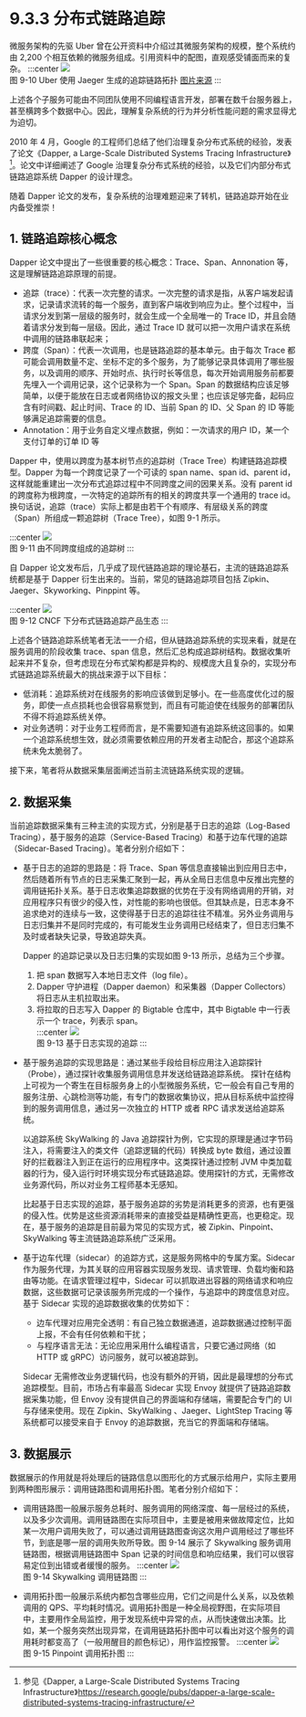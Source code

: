 # 9.3.3 分布式链路追踪

微服务架构的先驱 Uber 曾在公开资料中介绍过其微服务架构的规模，整个系统约由 2,200 个相互依赖的微服务组成。引用资料中的配图，直观感受铺面而来的复杂。
:::center
  ![](../assets/uber-microservice.png)<br/>
  图 9-10 Uber 使用 Jaeger 生成的追踪链路拓扑 [图片来源](https://www.uber.com/en-IN/blog/microservice-architecture/)
:::

上述各个子服务可能由不同团队使用不同编程语言开发，部署在数千台服务器上，甚至横跨多个数据中心。因此，理解复杂系统的行为并分析性能问题的需求显得尤为迫切。

2010 年 4 月，Google 的工程师们总结了他们治理复杂分布式系统的经验，发表了论文《Dapper, a Large-Scale Distributed Systems Tracing Infrastructure》[^1]。论文中详细阐述了 Google 治理复杂分布式系统的经验，以及它们内部分布式链路追踪系统 Dapper 的设计理念。

随着 Dapper 论文的发布，复杂系统的治理难题迎来了转机，链路追踪开始在业内备受推崇！


## 1. 链路追踪核心概念

Dapper 论文中提出了一些很重要的核心概念：Trace、Span、Annonation 等，这是理解链路追踪原理的前提。

- 追踪（trace）：代表一次完整的请求。一次完整的请求是指，从客户端发起请求，记录请求流转的每一个服务，直到客户端收到响应为止。整个过程中，当请求分发到第一层级的服务时，就会生成一个全局唯一的 Trace ID，并且会随着请求分发到每一层级。因此，通过 Trace ID 就可以把一次用户请求在系统中调用的链路串联起来；
- 跨度（Span）：代表一次调用，也是链路追踪的基本单元。由于每次 Trace 都可能会调用数量不定、坐标不定的多个服务，为了能够记录具体调用了哪些服务，以及调用的顺序、开始时点、执行时长等信息，每次开始调用服务前都要先埋入一个调用记录，这个记录称为一个 Span。Span 的数据结构应该足够简单，以便于能放在日志或者网络协议的报文头里；也应该足够完备，起码应含有时间戳、起止时间、Trace 的 ID、当前 Span 的 ID、父 Span 的 ID 等能够满足追踪需要的信息。
- Annotation：用于业务自定义埋点数据，例如：一次请求的用户 ID，某一个支付订单的订单 ID 等

Dapper 中，使用以跨度为基本树节点的追踪树（Trace Tree）构建链路追踪模型。Dapper 为每一个跨度记录了一个可读的 span name、span id、parent id，这样就能重建出一次分布式追踪过程中不同跨度之间的因果关系。没有 parent id 的跨度称为根跨度，一次特定的追踪所有的相关的跨度共享一个通用的 trace id。换句话说，追踪（trace）实际上都是由若干个有顺序、有层级关系的跨度（Span）所组成一颗追踪树（Trace Tree），如图 9-1 所示。

:::center
  ![](../assets/Dapper-trace-span.png)<br/>
  图 9-11 由不同跨度组成的追踪树
:::

自 Dapper 论文发布后，几乎成了现代链路追踪的理论基石，主流的链路追踪系统都是基于 Dapper 衍生出来的。当前，常见的链路追踪项目包括 Zipkin、Jaeger、Skyworking、Pinppint 等。

 :::center
  ![](../assets/tracing.png)<br/>
  图 9-12 CNCF 下分布式链路追踪产品生态
:::

上述各个链路追踪系统笔者无法一一介绍，但从链路追踪系统的实现来看，就是在服务调用的阶段收集 trace、span 信息，然后汇总构成追踪树结构。数据收集听起来并不复杂，但考虑现在分布式架构都是异构的、规模庞大且复杂的，实现分布式链路追踪系统最大的挑战来源于以下目标：

- 低消耗：追踪系统对在线服务的影响应该做到足够小。在一些高度优化过的服务，即使一点点损耗也会很容易察觉到，而且有可能迫使在线服务的部署团队不得不将追踪系统关停。
- 对业务透明：对于业务工程师而言，是不需要知道有追踪系统这回事的。如果一个追踪系统想生效，就必须需要依赖应用的开发者主动配合，那这个追踪系统未免太脆弱了。

接下来，笔者将从数据采集层面阐述当前主流链路系统实现的逻辑。

## 2. 数据采集

当前追踪数据采集有三种主流的实现方式，分别是基于日志的追踪（Log-Based Tracing），基于服务的追踪（Service-Based Tracing）和基于边车代理的追踪（Sidecar-Based Tracing）。笔者分别介绍如下：

- 基于日志的追踪的思路是：将 Trace、Span 等信息直接输出到应用日志中，然后随着所有节点的日志采集汇聚到一起，再从全局日志信息中反推出完整的调用链拓扑关系。基于日志收集追踪数据的优势在于没有网络调用的开销，对应用程序只有很少的侵入性，对性能的影响也很低。但其缺点是，日志本身不追求绝对的连续与一致，这使得基于日志的追踪往往不精准。另外业务调用与日志归集并不是同时完成的，有可能发生业务调用已经结束了，但日志归集不及时或者缺失记录，导致追踪失真。
  
  Dapper 的追踪记录以及日志归集的实现如图 9-13 所示，总结为三个步骤。
  1. 把 span 数据写入本地日志文件（log file）。
  2. Dapper 守护进程（Dapper daemon）和采集器（Dapper Collectors）将日志从主机拉取出来。
  3. 将拉取的日志写入 Dapper 的 Bigtable 仓库中，其中 Bigtable 中一行表示一个 trace，列表示 span。   
:::center
  ![](../assets/dapper-log.png)<br/>
  图 9-13 基于日志实现的追踪
:::

- 基于服务追踪的实现思路是：通过某些手段给目标应用注入追踪探针（Probe），通过探针收集服务调用信息并发送给链路追踪系统。
  探针在结构上可视为一个寄生在目标服务身上的小型微服务系统，它一般会有自己专用的服务注册、心跳检测等功能，有专门的数据收集协议，把从目标系统中监控得到的服务调用信息，通过另一次独立的 HTTP 或者 RPC 请求发送给追踪系统。

  以追踪系统 SkyWalking 的 Java 追踪探针为例，它实现的原理是通过字节码注入，将需要注入的类文件（追踪逻辑的代码）转换成 byte 数组，通过设置好的拦截器注入到正在运行的应用程序中。这类探针通过控制 JVM 中类加载器的行为，侵入运行时环境实现分布式链路追踪。使用探针的方式，无需修改业务源代码，所以对业务工程师基本无感知。

  比起基于日志实现的追踪，基于服务追踪的劣势是消耗更多的资源，也有更强的侵入性。优势是这些资源消耗带来的直接受益是精确性更高，也更稳定。现在，基于服务的追踪是目前最为常见的实现方式，被 Zipkin、Pinpoint、SkyWalking 等主流链路追踪系统广泛采用。

- 基于边车代理（sidecar）的追踪方式，这是服务网格中的专属方案。Sidecar 作为服务代理，为其关联的应用容器实现服务发现、请求管理、负载均衡和路由等功能。在请求管理过程中，Sidecar 可以抓取进出容器的网络请求和响应数据，这些数据可记录该服务所完成的一个操作，与追踪中的跨度信息对应。基于 Sidecar 实现的追踪数据收集的优势如下：
   - 边车代理对应用完全透明：有自己独立数据通道，追踪数据通过控制平面上报，不会有任何依赖和干扰；
  - 与程序语言无法：无论应用采用什么编程语言，只要它通过网络（如 HTTP 或 gRPC）访问服务，就可以被追踪到。

  Sidecar 无需修改业务逻辑代码，也没有额外的开销，因此是最理想的分布式追踪模型。目前，市场占有率最高 Sidecar 实现 Envoy 就提供了链路追踪数据采集功能，但 Envoy 没有提供自己的界面端和存储端，需要配合专门的 UI 与存储来使用。现在 Zipkin、SkyWalking 、Jaeger、LightStep Tracing 等系统都可以接受来自于 Envoy 的追踪数据，充当它的界面端和存储端。

## 3. 数据展示

数据展示的作用就是将处理后的链路信息以图形化的方式展示给用户，实际主要用到两种图形展示：调用链路图和调用拓扑图。笔者分别介绍如下：

- 调用链路图一般展示服务总耗时、服务调用的网络深度、每一层经过的系统，以及多少次调用。调用链路图在实际项目中，主要是被用来做故障定位，比如某一次用户调用失败了，可以通过调用链路图查询这次用户调用经过了哪些环节，到底是哪一层的调用失败所导致。图 9-14 展示了 Skywalking 服务调用链路图，根据调用链路图中 Span 记录的时间信息和响应结果，我们可以很容易定位到出错或者缓慢的服务。
:::center
  ![](../assets/skywalking-ui.jpeg)<br/>
  图 9-14 Skywalking 调用链路图
:::

- 调用拓扑图一般展示系统内都包含哪些应用，它们之间是什么关系，以及依赖调用的 QPS、平均耗时情况。调用拓扑图是一种全局视野图，在实际项目中，主要用作全局监控，用于发现系统中异常的点，从而快速做出决策。比如，某一个服务突然出现异常，在调用链路拓扑图中可以看出对这个服务的调用耗时都变高了（一般用醒目的颜色标记），用作监控报警。
:::center
  ![](../assets/Pinpoint.png)<br/>
  图 9-15 Pinpoint 调用拓扑图
:::


[^1]: 参见《Dapper, a Large-Scale Distributed Systems Tracing Infrastructure》https://research.google/pubs/dapper-a-large-scale-distributed-systems-tracing-infrastructure/
